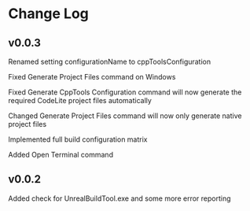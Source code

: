 Change Log
==========

v0.0.3
------

Renamed setting configurationName to cppToolsConfiguration

Fixed Generate Project Files command on Windows

Fixed Generate CppTools Configuration command will now generate the required CodeLite project files automatically

Changed Generate Project Files command will now only generate native project files

Implemented full build configuration matrix

Added Open Terminal command

v0.0.2
------

Added check for UnrealBuildTool.exe and some more error reporting

